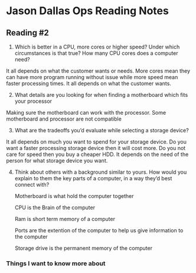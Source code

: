 # Jason Dallas Ops Reading Notes

## Reading #2

1. Which is better in a CPU, more cores or higher speed? Under which circumstances is that true? How many CPU cores does a computer need?

 It all depends on what the customer wants or needs. More cores mean they can have more program running without issue while more speed mean faster processing times. It all depends on what the customer wants.

2.  What details are you looking for when finding a motherboard which fits your processor

  Making sure the motherboard can work with the processor. Some motherboard and processor are not compatible

3.  What are the tradeoffs you’d evaluate while selecting a storage device?

  It all depends on much you want to spend for your storage device. Do you want a faster processing storage device then it will cost more. Do you not care for speed then you buy a cheaper HDD. It depends on the need of the person for what storage device you want. 

4.  Think about others with a background similar to yours. How would you explain to them the key parts of a computer, in a way they’d best connect with?

    Motherboard is what hold the computer together
    
    CPU is the Brain of the computer
    
    Ram is short term memory of a computer
    
    Ports are the extention of the computer to help us give information to the computer
    
    Storage drive is the permanent memory of the computer

### Things I want to know more about
